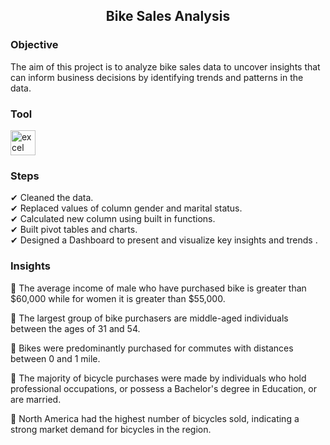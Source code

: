 <h2 align="center">Bike Sales Analysis </h2>


<h3 align="left">Objective</h3>
<p align="left">The aim of this project is to analyze bike sales data to uncover insights that can inform business decisions 
by identifying trends and patterns in the data.</p>



<h3 align="left">Tool</h3>

<p align="left"><a href="https://www.microsoft.com/en-us/microsoft-365/excel" target="_blank" rel="noreferrer"> <img src="https://img.icons8.com/color/512/microsoft-excel-2019--v1.png" alt="excel" width="40" height="40"/></a>
  
<h3 align="left">Steps</h3>
<p align="left">✔ Cleaned the data.<br> ✔ Replaced values of column gender and marital status.<br> ✔ Calculated new column using built in functions.<br>
  ✔ Built pivot tables and charts.<br> ✔ Designed a Dashboard to present and visualize key insights and trends .

<h3 align="left">Insights</h3>
<p align="left">📌  The average income of male who have purchased bike is greater than $60,000 while for women it is greater than $55,000.<br> 

📌 The largest group of bike purchasers are middle-aged individuals between the ages of 31 and 54.<br> 

📌 Bikes were predominantly purchased for commutes with distances between 0 and 1 mile.<br> 

📌 The majority of bicycle purchases were made by individuals who hold professional occupations, or possess a Bachelor's degree in Education, or are married.<br> 

📌 North America had the highest number of bicycles sold, indicating a strong market demand for bicycles in the region.
</p>
